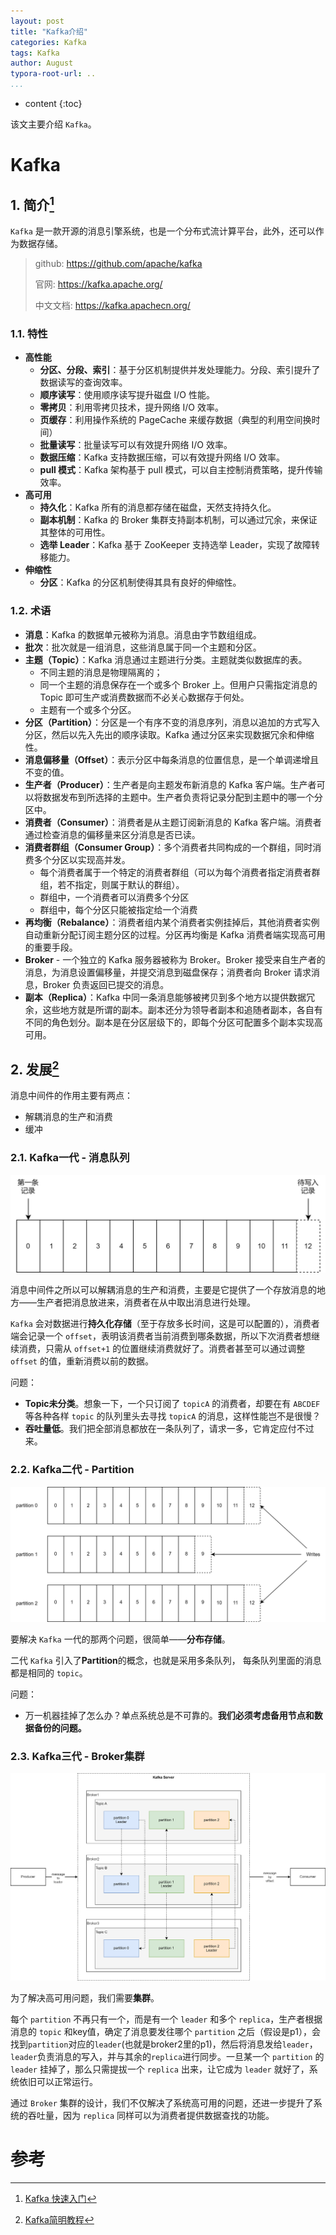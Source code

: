 ```yaml
---
layout: post
title: "Kafka介绍"
categories: Kafka
tags: Kafka
author: August
typora-root-url: ..
...
```


* content
{:toc}

该文主要介绍 `Kafka`。



# Kafka



## 1. 简介[^1]

`Kafka` 是一款开源的消息引擎系统，也是一个分布式流计算平台，此外，还可以作为数据存储。

> github: https://github.com/apache/kafka
> 
> 官网: https://kafka.apache.org/
> 
> 中文文档: https://kafka.apachecn.org/


### 1.1. 特性

- **高性能**
  - **分区、分段、索引**：基于分区机制提供并发处理能力。分段、索引提升了数据读写的查询效率。
  - **顺序读写**：使用顺序读写提升磁盘 I/O 性能。
  - **零拷贝**：利用零拷贝技术，提升网络 I/O 效率。
  - **页缓存**：利用操作系统的 PageCache 来缓存数据（典型的利用空间换时间）
  - **批量读写**：批量读写可以有效提升网络 I/O 效率。
  - **数据压缩**：Kafka 支持数据压缩，可以有效提升网络 I/O 效率。
  - **pull 模式**：Kafka 架构基于 pull 模式，可以自主控制消费策略，提升传输效率。
- **高可用**
  - **持久化**：Kafka 所有的消息都存储在磁盘，天然支持持久化。
  - **副本机制**：Kafka 的 Broker 集群支持副本机制，可以通过冗余，来保证其整体的可用性。
  - **选举 Leader**：Kafka 基于 ZooKeeper 支持选举 Leader，实现了故障转移能力。
- **伸缩性**
  - **分区**：Kafka 的分区机制使得其具有良好的伸缩性。

### 1.2. 术语

- **消息**：Kafka 的数据单元被称为消息。消息由字节数组组成。
- **批次**：批次就是一组消息，这些消息属于同一个主题和分区。
- **主题（Topic）**：Kafka 消息通过主题进行分类。主题就类似数据库的表。
  - 不同主题的消息是物理隔离的；
  - 同一个主题的消息保存在一个或多个 Broker 上。但用户只需指定消息的 Topic 即可生产或消费数据而不必关心数据存于何处。
  - 主题有一个或多个分区。
- **分区（Partition）**：分区是一个有序不变的消息序列，消息以追加的方式写入分区，然后以先入先出的顺序读取。Kafka 通过分区来实现数据冗余和伸缩性。
- **消息偏移量（Offset）**：表示分区中每条消息的位置信息，是一个单调递增且不变的值。
- **生产者（Producer）**：生产者是向主题发布新消息的 Kafka 客户端。生产者可以将数据发布到所选择的主题中。生产者负责将记录分配到主题中的哪一个分区中。
- **消费者（Consumer）**：消费者是从主题订阅新消息的 Kafka 客户端。消费者通过检查消息的偏移量来区分消息是否已读。
- **消费者群组（Consumer Group）**：多个消费者共同构成的一个群组，同时消费多个分区以实现高并发。
  - 每个消费者属于一个特定的消费者群组（可以为每个消费者指定消费者群组，若不指定，则属于默认的群组）。
  - 群组中，一个消费者可以消费多个分区
  - 群组中，每个分区只能被指定给一个消费
- **再均衡（Rebalance）**：消费者组内某个消费者实例挂掉后，其他消费者实例自动重新分配订阅主题分区的过程。分区再均衡是 Kafka 消费者端实现高可用的重要手段。
- **Broker** - 一个独立的 Kafka 服务器被称为 Broker。Broker 接受来自生产者的消息，为消息设置偏移量，并提交消息到磁盘保存；消费者向 Broker 请求消息，Broker 负责返回已提交的消息。
- **副本（Replica）**：Kafka 中同一条消息能够被拷贝到多个地方以提供数据冗余，这些地方就是所谓的副本。副本还分为领导者副本和追随者副本，各自有不同的角色划分。副本是在分区层级下的，即每个分区可配置多个副本实现高可用。



## 2. 发展[^2]

消息中间件的作用主要有两点：

- 解耦消息的生产和消费
- 缓冲

### 2.1. Kafka一代 - 消息队列

![img](/media/image/2024-03-07-Kafka介绍/kafka_queue.svg)

消息中间件之所以可以解耦消息的生产和消费，主要是它提供了一个存放消息的地方——生产者把消息放进来，消费者在从中取出消息进行处理。

`Kafka` 会对数据进行**持久化存储**（至于存放多长时间，这是可以配置的），消费者端会记录一个 `offset`，表明该消费者当前消费到哪条数据，所以下次消费者想继续消费，只需从 `offset+1` 的位置继续消费就好了。消费者甚至可以通过调整 `offset` 的值，重新消费以前的数据。

问题：

- **Topic未分类**。想象一下，一个只订阅了 `topicA` 的消费者，却要在有 `ABCDEF` 等各种各样 `topic` 的队列里头去寻找 `topicA` 的消息，这样性能岂不是很慢？
- **吞吐量低**。我们把全部消息都放在一条队列了，请求一多，它肯定应付不过来。

### 2.2. Kafka二代 - Partition

![img](/media/image/2024-03-07-Kafka介绍/kafka_partition.svg)

要解决 `Kafka` 一代的那两个问题，很简单——**分布存储**。

二代 `Kafka` 引入了**Partition**的概念，也就是采用多条队列， 每条队列里面的消息都是相同的 `topic`。

问题：

- 万一机器挂掉了怎么办？单点系统总是不可靠的。**我们必须考虑备用节点和数据备份的问题。**

### 2.3. Kafka三代 - Broker集群

![img](/media/image/2024-03-07-Kafka介绍/kafka_broker.svg)

为了解决高可用问题，我们需要**集群**。

每个 `partition` 不再只有一个，而是有一个 `leader` 和多个 `replica`，生产者根据消息的 `topic` 和key值，确定了消息要发往哪个 `partition` 之后（假设是p1），会找到`partition`对应的`leader`(也就是broker2里的p1)，然后将消息发给`leader`，`leader`负责消息的写入，并与其余的`replica`进行同步。一旦某一个 `partition` 的 `leader` 挂掉了，那么只需提拔一个 `replica` 出来，让它成为 `leader` 就好了，系统依旧可以正常运行。

通过 `Broker` 集群的设计，我们不仅解决了系统高可用的问题，还进一步提升了系统的吞吐量，因为 `replica` 同样可以为消费者提供数据查找的功能。



# 参考

[^1]: [Kafka 快速入门](https://dunwu.github.io/bigdata-tutorial/kafka/Kafka%E5%BF%AB%E9%80%9F%E5%85%A5%E9%97%A8.html)
[^2]: [Kafka简明教程](https://zhuanlan.zhihu.com/p/37405836)

